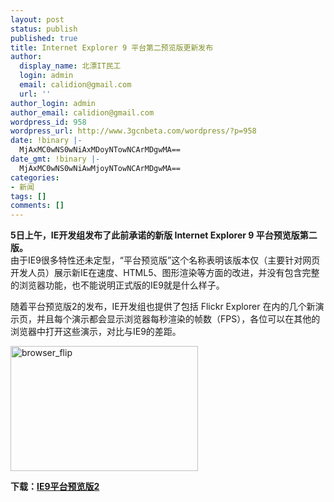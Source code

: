 ```yaml
---
layout: post
status: publish
published: true
title: Internet Explorer 9 平台第二预览版更新发布
author:
  display_name: 北漂IT民工
  login: admin
  email: calidion@gmail.com
  url: ''
author_login: admin
author_email: calidion@gmail.com
wordpress_id: 958
wordpress_url: http://www.3gcnbeta.com/wordpress/?p=958
date: !binary |-
  MjAxMC0wNS0wNiAxMDoyNTowNCArMDgwMA==
date_gmt: !binary |-
  MjAxMC0wNS0wNiAwMjoyNTowNCArMDgwMA==
categories:
- 新闻
tags: []
comments: []
---
```

<p><strong>5日上午，IE开发组发布了此前承诺的新版 Internet Explorer 9 平台预览版第二版。</strong><br />
由于IE9很多特性还未定型，&ldquo;平台预览版&rdquo;这个名称表明该版本仅（主要针对网页开发人员）展示新IE在速度、HTML5、图形渲染等方面的改进，并没有包含完整的浏览器功能，也不能说明正式版的IE9就是什么样子。</p>
<p>随着平台预览版2的发布，IE开发组也提供了包括 Flickr Explorer 在内的几个新演示页，并且每个演示都会显示浏览器每秒渲染的帧数（FPS），各位可以在其他的浏览器中打开这些演示，对比与IE9的差距。</p>
<p><a href="http://windowsteamblog.com/cfs-file.ashx/__key/CommunityServer.Blogs.Components.WeblogFiles/windowsexperience/browser_5F00_flip_5F00_649484EC.jpg" target="_blank"><img title="browser_flip" src="http://windowsteamblog.com/cfs-file.ashx/__key/CommunityServer.Blogs.Components.WeblogFiles/windowsexperience/browser_5F00_flip_5F00_thumb_5F00_113D3EC6.jpg" border="0" alt="browser_flip" width="300" height="200" /></a></p>
<p><strong>下载：</strong><a href="http://ie.microsoft.com/testdrive/"><strong>IE9平台预览版2</strong></a></p>
